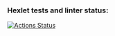 ### Hexlet tests and linter status:
[![Actions Status](https://github.com/MT-cod/frontend-project-46/workflows/hexlet-check/badge.svg)](https://github.com/MT-cod/frontend-project-46/actions)